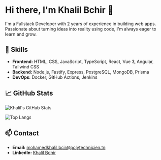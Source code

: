 # Hi there, I'm Khalil Bchir 👋

I'm a Fullstack Developer with 2 years of experience in building web apps. Passionate about turning ideas into reality using code, I'm always eager to learn and grow.

## 🚀 Skills
- **Frontend:** HTML, CSS, JavaScript, TypeScript, React, Vue 3, Angular, Tailwind CSS
- **Backend:** Node.js, Fastify, Express, PostgreSQL, MongoDB, Prisma
- **DevOps:** Docker, GitHub Actions, Jenkins

## 📈 GitHub Stats
![Khalil's GitHub Stats](https://github-readme-stats.vercel.app/api?username=Khalil-Bchir&show_icons=true&theme=radical)

![Top Langs](https://github-readme-stats.vercel.app/api/top-langs/?username=Khalil-Bchir&layout=compact&theme=radical)

## 📫 Contact
- **Email:** mohamedkhalil.bcir@polytechnicien.tn
- **LinkedIn:** [Khalil Bchir](https://www.linkedin.com/in/mohamed-khalil-bchir/)

